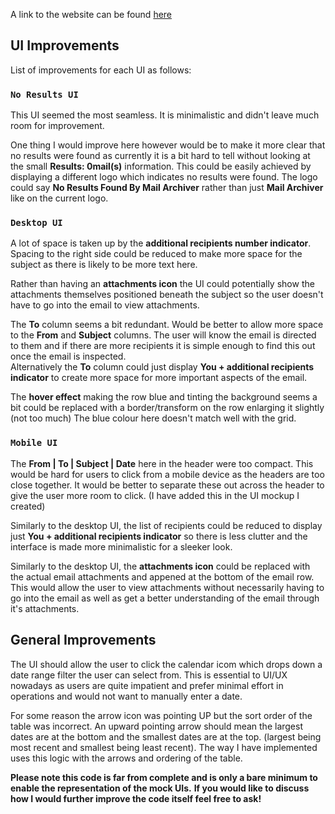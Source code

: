 A link to the website can be found [here](https://afan-ahmed-hennge-challenge.netlify.com)

## UI Improvements 

List of improvements for each UI as follows:

### `No Results UI`

This UI seemed the most seamless. It is minimalistic and didn't leave much room for improvement.<br />

One thing I would improve here however would be to make it more clear that no results were found as currently it is a bit hard to tell without looking at the small **Results: 0mail(s)** information. This could be easily achieved by displaying a different logo which indicates no results were found. The logo could say **No Results Found By Mail Archiver** rather than just **Mail Archiver** like on the current logo.

### `Desktop UI`

A lot of space is taken up by the **additional recipients number indicator**. Spacing to the right side could be reduced to make more space for the subject as there is likely to be more text here.<br />

Rather than having an **attachments icon** the UI could potentially show the attachments themselves positioned beneath the subject so the user doesn't have to go into the email to view attachments.<br />

The **To** column seems a bit redundant. Would be better to allow more space to the **From** and **Subject** columns. The user will know the email is directed to them and if there are more recipients it is simple enough to find this out once the email is inspected.<br />
Alternatively the **To** column could just display **You + additional recipients indicator** to create more space for more important aspects of the email.<br />

The **hover effect** making the row blue and tinting the background seems a bit could be replaced with a border/transform on the row enlarging it slightly (not too much) The blue colour here doesn't match well with the grid.<br />

### `Mobile UI`

The **From | To | Subject | Date** here in the header were too compact. This would be hard for users to click from a mobile device as the headers are too close together. It would be better to separate these out across the header to give the user more room to click. (I have added this in the UI mockup I created)<br />

Similarly to the desktop UI, the list of recipients could be reduced to display just **You + additional recipients indicator** so there is less clutter and the interface is made more minimalistic for a sleeker look.

Similarly to the desktop UI, the **attachments icon** could be replaced with the actual email attachments and appened at the bottom of the email row. This would allow the user to view attachments without necessarily having to go into the email as well as get a better understanding of the email through it's attachments.

## General Improvements

The UI should allow the user to click the calendar icom which drops down a date range filter the user can select from. This is essential to UI/UX nowadays as users are quite impatient and prefer minimal effort in operations and would not want to manually enter a date.

For some reason the arrow icon was pointing UP but the sort order of the table was incorrect. An upward pointing arrow should mean the largest dates are at the bottom and the smallest dates are at the top. (largest being most recent and smallest being least recent). The way I have implemented uses this logic with the arrows and ordering of the table.

**Please note this code is far from complete and is only a bare minimum to enable the representation of the mock UIs.**
**If you would like to discuss how I would further improve the code itself feel free to ask!**



